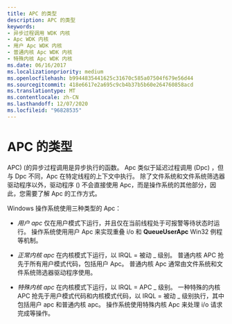 ```yaml
---
title: APC 的类型
description: APC 的类型
keywords:
- 异步过程调用 WDK 内核
- Apc WDK 内核
- 用户 Apc WDK 内核
- 普通内核 Apc WDK 内核
- 特殊内核 Apc WDK 内核
ms.date: 06/16/2017
ms.localizationpriority: medium
ms.openlocfilehash: b9944835441625c31670c585a07504f679e56d44
ms.sourcegitcommit: 418e6617e2a695c9cb4b37b5b60e264760858acd
ms.translationtype: MT
ms.contentlocale: zh-CN
ms.lasthandoff: 12/07/2020
ms.locfileid: "96828535"
---
```

# <a name="types-of-apcs"></a>APC 的类型


APC)  (的异步过程调用是异步执行的函数。 Apc 类似于延迟过程调用 (Dpc) ，但与 Dpc 不同，Apc 在特定线程的上下文中执行。 除了文件系统和文件系统筛选器驱动程序以外，驱动程序 () 不会直接使用 Apc，而是操作系统的其他部分，因此，您需要了解 Apc 的工作方式。

Windows 操作系统使用三种类型的 Apc：

-   *用户 apc* 仅在用户模式下运行，并且仅在当前线程处于可报警等待状态时运行。 操作系统使用用户 Apc 来实现重叠 i/o 和 **QueueUserApc** Win32 例程等机制。

-   *正常内核 apc* 在内核模式下运行，以 IRQL = 被动 \_ 级别。 普通内核 APC 抢先于所有用户模式代码，包括用户 Apc。 普通内核 Apc 通常由文件系统和文件系统筛选器驱动程序使用。

-   *特殊内核 apc* 在内核模式下运行，以 IRQL = APC \_ 级别。 一种特殊的内核 APC 抢先于用户模式代码和内核模式代码，以 IRQL = 被动 \_ 级别执行，其中包括用户 apc 和普通内核 apc。 操作系统使用特殊内核 Apc 来处理 i/o 请求完成等操作。

 

 




